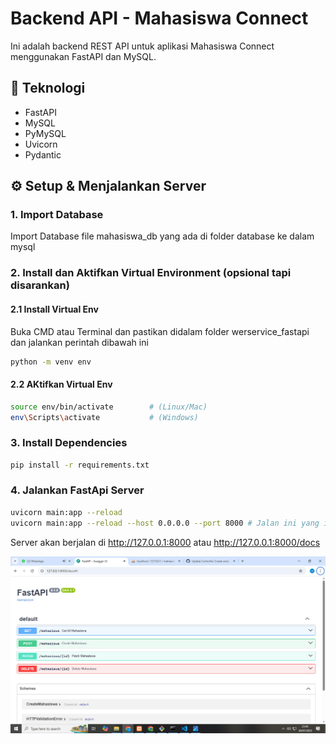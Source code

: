 # Backend API - Mahasiswa Connect

Ini adalah backend REST API untuk aplikasi Mahasiswa Connect menggunakan FastAPI dan MySQL.

## 🚀 Teknologi
- FastAPI
- MySQL
- PyMySQL
- Uvicorn
- Pydantic

## ⚙️ Setup & Menjalankan Server
### 1. Import Database
Import Database file mahasiswa_db yang ada di folder database ke dalam mysql

### 2. Install  dan Aktifkan Virtual Environment (opsional tapi disarankan)
#### 2.1 Install Virtual Env
Buka CMD atau Terminal dan pastikan didalam folder werservice_fastapi dan jalankan perintah dibawah ini
```bash
python -m venv env
```
#### 2.2 AKtifkan Virtual Env
```bash
source env/bin/activate        # (Linux/Mac)
env\Scripts\activate           # (Windows)
```
### 3. Install Dependencies
```bash
pip install -r requirements.txt
```
### 4. Jalankan FastApi Server
```bash
uvicorn main:app --reload
uvicorn main:app --reload --host 0.0.0.0 --port 8000 # Jalan ini yang ini Setalah Poject flutter sudah siap diTesting
```
Server akan berjalan di http://127.0.0.1:8000 atau http://127.0.0.1:8000/docs

![Tampilan Api](images/Api.png)

